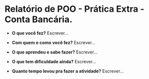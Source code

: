 # Relatório de POO - Prática Extra - Conta Bancária.

- **O que você fez?**
Escrever...

- **Com quem e como você fez?**
Escrever... 

- **O que aprendeu e sabe fazer?**
Escrever...

- **O que tem dificuldade ainda?**
Escrever... 

- **Quanto tempo levou pra fazer a atividade?**
Escrever...



